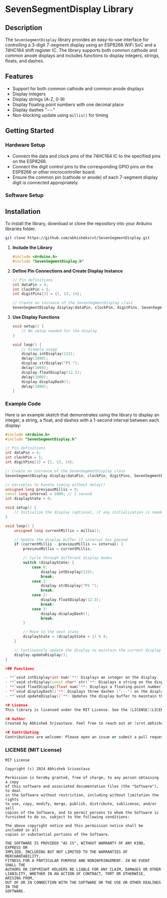 # SevenSegmentDisplay Library

## Description
The `SevenSegmentDisplay` library provides an easy-to-use interface for controlling a 3-digit 7-segment display using an ESP8266 WiFi SoC and a 74HC164 shift register IC. The library supports both common cathode and common anode displays and includes functions to display integers, strings, floats, and dashes.

## Features
- Support for both common cathode and common anode displays
- Display integers
- Display strings (A-Z, 0-9)
- Display floating point numbers with one decimal place
- Display dashes "---"
- Non-blocking update using `millis()` for timing

## Getting Started

### Hardware Setup
- Connect the data and clock pins of the 74HC164 IC to the specified pins on the ESP8266.
- Connect the digit control pins to the corresponding GPIO pins on the ESP8266 or other microcontroller board.
- Ensure the common pin (cathode or anode) of each 7-segment display digit is connected appropriately.

### Software Setup

## Installation
To install the library, download or clone the repository into your Arduino libraries folder.

```bash
git clone https://github.com/abhisheksrvt/SevenSegmentDisplay.git
```

1. **Include the Library**
    ```cpp
    #include <Arduino.h>
    #include "SevenSegmentDisplay.h"
    ```

2. **Define Pin Connections and Create Display Instance**
    ```cpp
    // Pin definitions
    int dataPin = 4;
    int clockPin = 5;
    int digitPins[3] = {1, 13, 14};

    // Create an instance of the SevenSegmentDisplay class
    SevenSegmentDisplay display(dataPin, clockPin, digitPins, SevenSegmentDisplay::COMMON_CATHODE);
    ```

3. **Use Display Functions**
    ```cpp
    void setup() {
        // No setup needed for the display
    }

    void loop() {
        // Example usage
        display.intDisplay(123);
        delay(1000);
        display.strDisplay("P1 ");
        delay(1000);
        display.floatDisplay(12.3);
        delay(1000);
        display.displayDash();
        delay(1000);
    }
    ```

### Example Code
Here is an example sketch that demonstrates using the library to display an integer, a string, a float, and dashes with a 1-second interval between each display:

```cpp
#include <Arduino.h>
#include "SevenSegmentDisplay.h"

// Pin definitions
int dataPin = 4;
int clockPin = 5;
int digitPins[3] = {1, 13, 14};

// Create an instance of the SevenSegmentDisplay class
SevenSegmentDisplay display(dataPin, clockPin, digitPins, SevenSegmentDisplay::COMMON_CATHODE);

// Variables to handle timing without delay()
unsigned long previousMillis = 0;
const long interval = 1000; // 1 second
int displayState = 0;

void setup() {
    // Initialize the display (optional, if any initialization is needed)
}

void loop() {
    unsigned long currentMillis = millis();

    // Update the display buffer if interval has passed
    if (currentMillis - previousMillis >= interval) {
        previousMillis = currentMillis;

        // Cycle through different display modes
        switch (displayState) {
            case 0:
                display.intDisplay(123);
                break;
            case 1:
                display.strDisplay("P1 ");
                break;
            case 2:
                display.floatDisplay(12.3);
                break;
            case 3:
                display.displayDash();
                break;
        }

        // Move to the next state
        displayState = (displayState + 1) % 4;
    }

    // Continuously update the display to maintain the current display buffer
    display.updateDisplay();
}

### Functions

- **`void intDisplay(int num)`**: Displays an integer on the display.
- **`void strDisplay(const char* str)`**: Displays a string on the display.
- **`void floatDisplay(float num)`**: Displays a floating-point number on the display.
- **`void displayDash()`**: Displays three dashes ("---") on the display.
- **`void updateDisplay()`**: Updates the display buffer to maintain the current state.

## License
This library is licensed under the MIT License. See the [LICENSE](LICENSE) file for more information.

## Author
Created by Abhishek Srivastava. Feel free to reach out at [srvt.abhishek@example.com] for any questions or feedback.

## Contributing
Contributions are welcome! Please open an issue or submit a pull request for any improvements or bug fixes.
```

### LICENSE (MIT License)

```plaintext
MIT License

Copyright (c) 2024 Abhishek Srivastava

Permission is hereby granted, free of charge, to any person obtaining a copy
of this software and associated documentation files (the "Software"), to deal
in the Software without restriction, including without limitation the rights
to use, copy, modify, merge, publish, distribute, sublicense, and/or sell
copies of the Software, and to permit persons to whom the Software is
furnished to do so, subject to the following conditions:

The above copyright notice and this permission notice shall be included in all
copies or substantial portions of the Software.

THE SOFTWARE IS PROVIDED "AS IS", WITHOUT WARRANTY OF ANY KIND, EXPRESS OR
IMPLIED, INCLUDING BUT NOT LIMITED TO THE WARRANTIES OF MERCHANTABILITY,
FITNESS FOR A PARTICULAR PURPOSE AND NONINFRINGEMENT. IN NO EVENT SHALL THE
AUTHORS OR COPYRIGHT HOLDERS BE LIABLE FOR ANY CLAIM, DAMAGES OR OTHER
LIABILITY, WHETHER IN AN ACTION OF CONTRACT, TORT OR OTHERWISE, ARISING FROM,
OUT OF OR IN CONNECTION WITH THE SOFTWARE OR THE USE OR OTHER DEALINGS IN THE
SOFTWARE.
```


